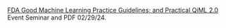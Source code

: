 [FDA Good Machine Learning Practice Guidelines; and Practical QiML 2.0](https://www.chemicalqdevice.com/fda-gmlp-guidelines-and-practical-qiml-2-0) Event Seminar and PDF 02/29/24.
